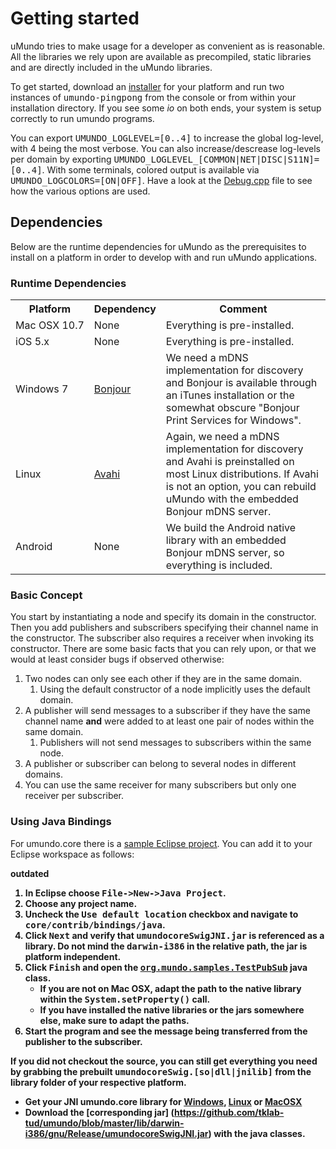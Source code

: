 # Getting started

uMundo tries to make usage for a developer as convenient as is reasonable. All the libraries we rely upon are available
as precompiled, static libraries and are directly included in the uMundo libraries. 

To get started, download an [installer](https://github.com/tklab-tud/umundo/tree/master/installer) for your platform and run two 
instances of <tt>umundo-pingpong</tt> from the console or from within your installation directory. If you see some *io* on both 
ends, your system is setup correctly to run umundo programs.

You can export <tt>UMUNDO_LOGLEVEL=[0..4]</tt> to increase the global log-level, with 4 being the most verbose. You can also
increase/descrease log-levels per domain by exporting <tt>UMUNDO_LOGLEVEL_[COMMON|NET|DISC|S11N]=[0..4]</tt>. With some terminals,
colored output is available via <tt>UMUNDO_LOGCOLORS=[ON|OFF]</tt>. Have a look at the 
<a href="https://github.com/tklab-tud/umundo/blob/master/core/src/umundo/common/Debug.cpp">Debug.cpp</a> file to see how
the various options are used.

## Dependencies

Below are the runtime dependencies for uMundo as the prerequisites to install on a platform in order to develop with and run
uMundo applications.

### Runtime Dependencies

<table>
    <tr><th>Platform</th><th>Dependency</th><th>Comment</th></tr>
	<tr>
		<td rowspan="1">Mac&nbsp;OSX&nbsp;10.7</td>
		<td>None</td><td>Everything is pre-installed.</td>
	</tr>
	<tr>
		<td rowspan="1">iOS 5.x</td>
		<td>None</td><td>Everything is pre-installed.</td>
	</tr>
	<tr>
		<td rowspan="1">Windows&nbsp;7</td>
		<td><a href="http://support.apple.com/kb/DL999?viewlocale=en_US">Bonjour</a></td>
		<td>We need a mDNS implementation for discovery and Bonjour is available through an iTunes installation or the somewhat obscure "Bonjour Print Services for Windows".</td>
	</tr>
	<tr>
		<td rowspan="1">Linux</td>
		<td><a href="http://avahi.org/">Avahi</a></td>
		<td>Again, we need a mDNS implementation for discovery and Avahi is preinstalled on most Linux distributions. If Avahi is not an option, 
			you can rebuild uMundo with the embedded Bonjour mDNS server.</td>
	</tr>
	<tr>
		<td rowspan="1">Android</td>
		<td>None</td><td>We build the Android native library with an embedded Bonjour mDNS server, so everything is included.</td>
	</tr>
</table>

### Basic Concept

You start by instantiating a node and specify its domain in the constructor. Then you add
publishers and subscribers specifying their channel name in the constructor. The subscriber
also requires a receiver when invoking its constructor. There are some basic facts that you 
can rely upon, or that we would at least consider bugs if observed otherwise:

1. Two nodes can only see each other if they are in the same domain.
	1. Using the default constructor of a node implicitly uses the default domain.
2. A publisher will send messages to a subscriber if they have the same channel name <b>and</b> were added to at least
one pair of nodes within the same domain.
	1. Publishers will not send messages to subscribers within the same node.
2. A publisher or subscriber can belong to several nodes in different domains.
3. You can use the same receiver for many subscribers but only one receiver per subscriber.

### Using Java Bindings

For umundo.core there is a [sample Eclipse project](https://github.com/tklab-tud/umundo/tree/master/core/contrib/bindings/java). You
can add it to your Eclipse workspace as follows:

<b>outdated<b>

1. In Eclipse choose <tt>File->New->Java Project</tt>.
2. Choose any project name.
3. Uncheck the <tt>Use default location</tt> checkbox and navigate to <tt>core/contrib/bindings/java</tt>.
4. Click <tt>Next</tt> and verify that <tt>umundocoreSwigJNI.jar</tt> is referenced as a library. Do not mind the 
<tt>darwin-i386</tt> in the relative path, the jar is platform independent.
5. Click <tt>Finish</tt> and open the <a href="https://github.com/tklab-tud/umundo/blob/master/core/contrib/bindings/java/src/org/mundo/samples/TestPubSub.java"><tt>org.mundo.samples.TestPubSub</tt></a> java class.
	- If you are not on Mac OSX, adapt the path to the native library within the <tt>System.setProperty()</tt> call.
	- If you have installed the native libraries or the jars somewhere else, make sure to adapt the paths.
6. Start the program and see the message being transferred from the publisher to the subscriber.

If you did not checkout the source, you can still get everything you need by grabbing the prebuilt <tt>umundocoreSwig.[so|dll|jnilib]</tt>
from the library folder of your respective platform.

- Get your JNI umundo.core library for [Windows](https://github.com/tklab-tud/umundo/blob/master/lib/windows-x86/msvc/Release/umundocoreSwig.dll),
[Linux](https://github.com/tklab-tud/umundo/blob/master/lib/linux-i686/gnu/Release/libumundocoreSwig.so) or
[MacOSX](https://github.com/tklab-tud/umundo/blob/master/lib/darwin-i386/gnu/Release/libumundocoreSwig.jnilib)
- Download the [corresponding jar] (https://github.com/tklab-tud/umundo/blob/master/lib/darwin-i386/gnu/Release/umundocoreSwigJNI.jar) with the java classes.
